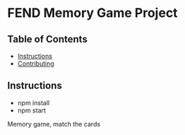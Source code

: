 # FEND Memory Game Project

## Table of Contents

* [Instructions](#instructions)
* [Contributing](#contributing)

## Instructions

* npm install
* npm start

Memory game, match the cards
